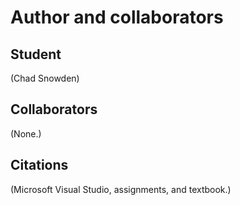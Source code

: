 Author and collaborators
========================

Student
-------
(Chad Snowden)


Collaborators
-------------
(None.)


Citations
---------
(Microsoft Visual Studio, assignments, and textbook.)
